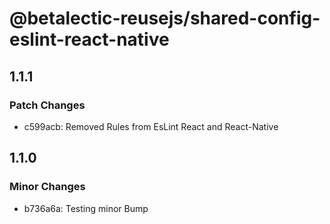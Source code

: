 # @betalectic-reusejs/shared-config-eslint-react-native

## 1.1.1

### Patch Changes

- c599acb: Removed Rules from EsLint React and React-Native

## 1.1.0

### Minor Changes

- b736a6a: Testing minor Bump
